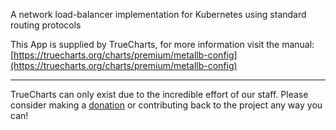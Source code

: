 A network load-balancer implementation for Kubernetes using standard routing protocols

This App is supplied by TrueCharts, for more information visit the manual: [https://truecharts.org/charts/premium/metallb-config](https://truecharts.org/charts/premium/metallb-config)

---

TrueCharts can only exist due to the incredible effort of our staff.
Please consider making a [donation](https://truecharts.org/sponsor) or contributing back to the project any way you can!
